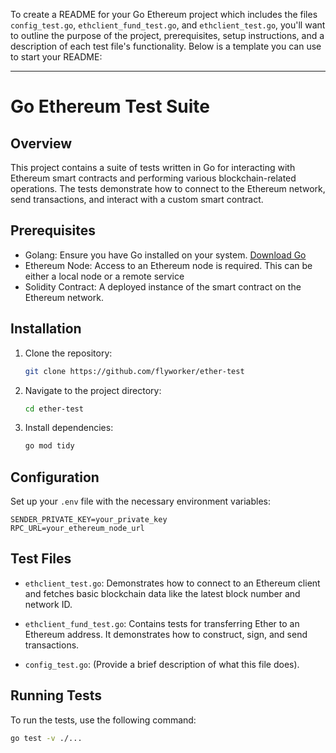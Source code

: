 To create a README for your Go Ethereum project which includes the files `config_test.go`, `ethclient_fund_test.go`, and `ethclient_test.go`, you'll want to outline the purpose of the project, prerequisites, setup instructions, and a description of each test file's functionality. Below is a template you can use to start your README:

---

# Go Ethereum Test Suite

## Overview

This project contains a suite of tests written in Go for interacting with Ethereum smart contracts and performing various blockchain-related operations. The tests demonstrate how to connect to the Ethereum network, send transactions, and interact with a custom smart contract.

## Prerequisites

- Golang: Ensure you have Go installed on your system. [Download Go](https://golang.org/dl/)
- Ethereum Node: Access to an Ethereum node is required. This can be either a local node or a remote service 
- Solidity Contract: A deployed instance of the smart contract on the Ethereum network.

## Installation

1. Clone the repository:
   ```bash
   git clone https://github.com/flyworker/ether-test
   ```
2. Navigate to the project directory:
   ```bash
   cd ether-test
   ```
3. Install dependencies:
   ```bash
   go mod tidy
   ```

## Configuration

Set up your `.env` file with the necessary environment variables:

```
SENDER_PRIVATE_KEY=your_private_key
RPC_URL=your_ethereum_node_url
```

## Test Files

- `ethclient_test.go`: Demonstrates how to connect to an Ethereum client and fetches basic blockchain data like the latest block number and network ID.

- `ethclient_fund_test.go`: Contains tests for transferring Ether to an Ethereum address. It demonstrates how to construct, sign, and send transactions.

- `config_test.go`: (Provide a brief description of what this file does).

## Running Tests

To run the tests, use the following command:

```bash
go test -v ./...
```
